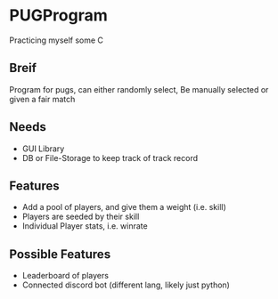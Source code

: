 # PUGProgram
Practicing myself some C

## Breif
Program for pugs, can either randomly select, Be manually selected or given a fair match

## Needs

- GUI Library
- DB or File-Storage to keep track of track record

## Features
- Add a pool of players, and give them a weight (i.e. skill)
- Players are seeded by their skill
- Individual Player stats, i.e. winrate

## Possible Features
- Leaderboard of players
- Connected discord bot (different lang, likely just python)


